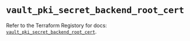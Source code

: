 # `vault_pki_secret_backend_root_cert`

Refer to the Terraform Registory for docs: [`vault_pki_secret_backend_root_cert`](https://registry.terraform.io/providers/hashicorp/vault/3.16.0/docs/resources/pki_secret_backend_root_cert).
